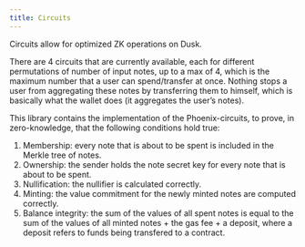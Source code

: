 ```yaml
---
title: Circuits
---
```



Circuits allow for optimized ZK operations on Dusk.

There are 4 circuits that are currently available, each for different permutations of number of input notes, up to a max of 4, which is the maximum number that a user can spend/transfer at once. Nothing stops a user from aggregating these notes by transferring them to himself, which is basically what the wallet does (it aggregates the user’s notes).

This library contains the implementation of the Phoenix-circuits, to prove, in zero-knowledge, that the following conditions hold true:

1. Membership: every note that is about to be spent is included in the Merkle tree of notes.
2. Ownership: the sender holds the note secret key for every note that is about to be spent.
3. Nullification: the nullifier is calculated correctly.
4. Minting: the value commitment for the newly minted notes are computed correctly.
5. Balance integrity: the sum of the values of all spent notes is equal to the sum of the values of all minted notes + the gas fee + a deposit, where a deposit refers to funds being transfered to a contract.